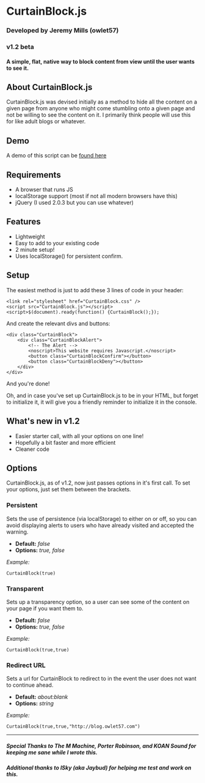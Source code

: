 # CurtainBlock.js
### Developed by Jeremy Mills (owlet57)
### v1.2 beta
#### A simple, flat, native way to block content from view until the user wants to see it.

## About CurtainBlock.js

CurtainBlock.js was devised initially as a method to hide all the content on a given page from anyone who might come stumbling onto a given page and not be willing to see the content on it. I primarily think people will use this for like adult blogs or whatever.

## Demo

A demo of this script can be [found here](http://owlet57.github.io/CurtainBlock.js)


## Requirements

* A browser that runs JS
* localStorage support (most if not all modern browsers have this)
* jQuery (I used 2.0.3 but you can use whatever)

## Features

* Lightweight
* Easy to add to your existing code
* 2 minute setup!
* Uses localStorage() for persistent confirm.

## Setup

The easiest method is just to add these 3 lines of code in your header:

    <link rel="stylesheet" href="CurtainBlock.css" />
	<script src="CurtainBlock.js"></script>
	<script>$(document).ready(function() {CurtainBlock();});

And create the relevant divs and buttons:

	<div class="CurtainBlock">
		<div class="CurtainBlockAlert">
			<!-- The Alert -->
			<noscript>This website requires Javascript.</noscript>
			<button class="CurtainBlockConfirm"></button>
			<button class="CurtainBlockDeny"></button>
		</div>
	</div>

And you're done!

Oh, and in case you've set up CurtainBlock.js to be in your HTML, but forget to initialize it, it will give you a friendly reminder to initialize it in the console.

## What's new in v1.2

* Easier starter call, with all your options on one line!
* Hopefully a bit faster and more efficient
* Cleaner code

## Options

CurtainBlock.js, as of v1.2, now just passes options in it's first call.  To set your options, just set them between the brackets.

### Persistent

Sets the use of persistence (via localStorage) to either on or off, so you can avoid displaying alerts to users who have already visited and accepted the warning.

* **Default:** *false*
* **Options:** *true, false*

*Example:*
	
	CurtainBlock(true)

### Transparent

Sets up a transparency option, so a user can see some of the content on your page if you want them to.

* **Default:** *false*
* **Options:** *true, false*

*Example:*
	
	CurtainBlock(true,true)

### Redirect URL

Sets a url for CurtainBlock to redirect to in the event the user does not want to continue ahead.

* **Default:** *about:blank*
* **Options:** *string*

*Example:*

	CurtainBlock(true,true,"http://blog.owlet57.com")

*** 

##### Special Thanks to The M Machine, Porter Robinson, and KOAN Sound for keeping me sane while I wrote this.
##### Additional thanks to ISky (aka Jaybud) for helping me test and work on this.